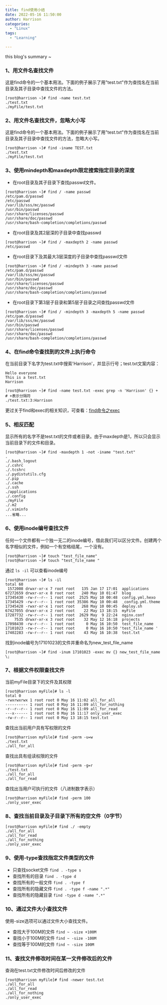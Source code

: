```yaml
---
title: find使用小结
date: 2022-05-16 11:50:00
author: Harrison
categories:
  - "Linux"
tags:
  - "Learning"

---
```

this blog's summary ~
<!-- more -->
### 1、用文件名查找文件
这是find命令的一个基本用法。下面的例子展示了用"test.txt"作为查找名在当前目录及其子目录中查找文件的方法。
```shell
[root@harrison ~]# find -name test.txt
./test.txt
./myFile/test.txt
```
### 2、用文件名查找文件，忽略大小写
这是find命令的一个基本用法。下面的例子展示了用"test.txt"作为查找名在当前目录及其子目录中查找文件的方法，忽略大小写。
```shell
[root@harrison ~]# find -iname TEST.txt
./test.txt
./myFile/test.txt
```
### 3、使用mindepth和maxdepth限定搜索指定目录的深度
+ 在root目录及其子目录下查找passwd文件。
```shell
[root@harrison ~]# find / -name passwd
/etc/pam.d/passwd
/etc/passwd
/var/lib/sss/mc/passwd
/usr/bin/passwd
/usr/share/licenses/passwd
/usr/share/doc/passwd
/usr/share/bash-completion/completions/passwd
```
+ 在root目录及其2层深的子目录中查找passwd
```shell
[root@harrison ~]# find / -maxdepth 2 -name passwd
/etc/passwd
```
+ 在root目录下及其最大3层深度的子目录中查找passwd文件
```shell
[root@harrison ~]# find / -mindepth 3 -name passwd
/etc/pam.d/passwd
/var/lib/sss/mc/passwd
/usr/bin/passwd
/usr/share/licenses/passwd
/usr/share/doc/passwd
/usr/share/bash-completion/completions/passwd
```
+ 在root目录下第3层子目录和第5层子目录之间查找passwd文件
```shell
[root@harrison ~]# find / -mindepth 3 -maxdepth 5 -name passwd
/etc/pam.d/passwd
/var/lib/sss/mc/passwd
/usr/bin/passwd
/usr/share/licenses/passwd
/usr/share/doc/passwd
/usr/share/bash-completion/completions/passwd
```
### 4、在find命令查找到的文件上执行命令
在当前目录下名字为test.txt中搜索'Harrison'，并显示行号；test.txt文案内容：
```
Hello everyone
This is a test.txt
Harrison
```
```shell
[root@harrison ~]# find -name test.txt -exec grep -n 'Harrison' {} +  # +表示分隔符
./test.txt:3:Harrison 
```
更过关于find和exec的相关知识，可查看：[find命令之exec](https://www.cnblogs.com/peida/archive/2012/11/14/2769248.html)
### 5、相反匹配
显示所有的名字不是test.txt的文件或者目录。由于maxdepth是1，所以只会显示当前目录下的文件和目录。
```shell
[root@harrison ~]# find -maxdepth 1 -not -iname "test.txt"
.
./.bash_logout
./.cshrc
./.tcshrc
./.pydistutils.cfg
./.pip
./.cache
./.ssh
./applications
./.config
./myFile
./.m2
./.viminfo
...省略...
```
### 6、使用inode编号查找文件
任何一个文件都有一个独一无二的inode编号，借此我们可以区分文件。创建两个名字相似的文件，例如一个有空格结尾，一个没有。
```shell
[root@harrison ~]# touch "test_file_name"
[root@harrison ~]# touch "test_file_name "
```
通过 `ls -il` 可以查看inode编号
```shell
[root@harrison ~]# ls -il
total 60
 1572008 drwxr-xr-x 7 root root   135 Jan 17 17:01  applications
67272659 drwxr-xr-x 8 root root   240 May 10 01:47  blog
17345430 -rw-r--r-- 1 root root  2525 May 10 00:48  config.yml.hexo
17345429 -rw-r--r-- 1 root root 35386 May 10 00:48  _config.yml.theme
17345428 -rwxr-xr-x 1 root root   268 May 10 00:45  deploy.sh
67427055 drwxr-xr-x 2 root root    22 May 13 18:15  myFile
17287732 -rw-r--r-- 1 root root  2629 May  9 22:24  nginx.conf
    7535 drwxr-xr-x 3 root root    32 May 12 16:18  projects
17098430 -rw-r--r-- 1 root root     0 May 16 10:50  test_file_name
17101023 -rw-r--r-- 1 root root     0 May 16 10:50 'test_file_name '
17402283 -rw-r--r-- 1 root root    43 May 16 10:38  test.txt
```
找到inode编号为17101023的文件并重命名为new_test_file_name
```shell
[root@harrison ~]# find -inum 17101023 -exec mv {} new_test_file_name \;
```
### 7、根据文件权限查找文件
当前myFile目录下的文件及其权限
```shell
[root@harrison myFile]# ls -l
total 0
-rwxrwxrwx 1 root root 0 May 16 11:02 all_for_all
---------- 1 root root 0 May 16 11:09 all_for_nothing
-r--r--r-- 1 root root 0 May 16 11:09 all_for_read
---x------ 1 root root 0 May 16 11:17 only_user_exec
-rw-r--r-- 1 root root 0 May 13 18:15 test.txt
```
查找出当前用户具有写权限的文件
```shell
[root@harrison myFile]# find -perm -u=w
./test.txt
./all_for_all
```
查找出具有组读权限的文件
```shell
[root@harrison myFile]# find -perm -g=r
./test.txt
./all_for_all
./all_for_read
```
查找出当用户可执行的文件（八进制数字表示）
```shell
[root@harrison myFile]# find -perm 100
./only_user_exec
```
### 8、查找当前目录及子目录下所有的空文件（0字节）
```shell
[root@harrison myFile]# find ./ -empty
./all_for_all
./all_for_read
./all_for_nothing
./only_user_exec
```
### 9、使用-type查找指定文件类型的文件
+ 只查找socket文件 `find . -type s`
+ 查找所有的目录 `find . -type d`
+ 查找所有的一般文件 `find . -type f`
+ 查找所有的隐藏文件 `find . -type f -name ".*"`
+ 查找所有的隐藏目录 `find -type d -name ".*"`
### 10、通过文件大小查找文件
使用-size选项可以通过文件大小查找文件。
+ 查找大于100M的文件 `find ~ -size +100M`
+ 查找小于100M的文件 `find ~ -size -100M`
+ 查找等于100M的文件 `find ~ -size 100M`
### 11、查找文件修改时间在某一文件修改后的文件
查询在test.txt文件修改时间后修改的文件
```shell
[root@harrison myFile]# find -newer test.txt
./all_for_all
./all_for_read
./all_for_nothing
./only_user_exec
```


